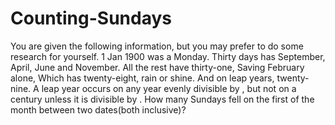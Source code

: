 # Counting-Sundays
You are given the following information, but you may prefer to do some research for yourself.  1 Jan 1900 was a Monday. Thirty days has September, April, June and November. All the rest have thirty-one, Saving February alone, Which has twenty-eight, rain or shine. And on leap years, twenty-nine.  A leap year occurs on any year evenly divisible by , but not on a century unless it is divisible by .  How many Sundays fell on the first of the month between two dates(both inclusive)?
